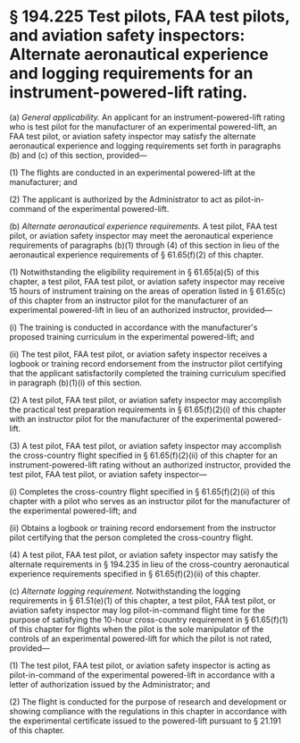 # § 194.225   Test pilots, FAA test pilots, and aviation safety inspectors: Alternate aeronautical experience and logging requirements for an instrument-powered-lift rating.

(a) *General applicability.* An applicant for an instrument-powered-lift rating who is test pilot for the manufacturer of an experimental powered-lift, an FAA test pilot, or aviation safety inspector may satisfy the alternate aeronautical experience and logging requirements set forth in paragraphs (b) and (c) of this section, provided—


(1) The flights are conducted in an experimental powered-lift at the manufacturer; and


(2) The applicant is authorized by the Administrator to act as pilot-in-command of the experimental powered-lift.


(b) *Alternate aeronautical experience requirements.* A test pilot, FAA test pilot, or aviation safety inspector may meet the aeronautical experience requirements of paragraphs (b)(1) through (4) of this section in lieu of the aeronautical experience requirements of § 61.65(f)(2) of this chapter.


(1) Notwithstanding the eligibility requirement in § 61.65(a)(5) of this chapter, a test pilot, FAA test pilot, or aviation safety inspector may receive 15 hours of instrument training on the areas of operation listed in § 61.65(c) of this chapter from an instructor pilot for the manufacturer of an experimental powered-lift in lieu of an authorized instructor, provided—


(i) The training is conducted in accordance with the manufacturer's proposed training curriculum in the experimental powered-lift; and


(ii) The test pilot, FAA test pilot, or aviation safety inspector receives a logbook or training record endorsement from the instructor pilot certifying that the applicant satisfactorily completed the training curriculum specified in paragraph (b)(1)(i) of this section.


(2) A test pilot, FAA test pilot, or aviation safety inspector may accomplish the practical test preparation requirements in § 61.65(f)(2)(i) of this chapter with an instructor pilot for the manufacturer of the experimental powered-lift.


(3) A test pilot, FAA test pilot, or aviation safety inspector may accomplish the cross-country flight specified in § 61.65(f)(2)(ii) of this chapter for an instrument-powered-lift rating without an authorized instructor, provided the test pilot, FAA test pilot, or aviation safety inspector—


(i) Completes the cross-country flight specified in § 61.65(f)(2)(ii) of this chapter with a pilot who serves as an instructor pilot for the manufacturer of the experimental powered-lift; and


(ii) Obtains a logbook or training record endorsement from the instructor pilot certifying that the person completed the cross-country flight.


(4) A test pilot, FAA test pilot, or aviation safety inspector may satisfy the alternate requirements in § 194.235 in lieu of the cross-country aeronautical experience requirements specified in § 61.65(f)(2)(ii) of this chapter.


(c) *Alternate logging requirement.* Notwithstanding the logging requirements in § 61.51(e)(1) of this chapter, a test pilot, FAA test pilot, or aviation safety inspector may log pilot-in-command flight time for the purpose of satisfying the 10-hour cross-country requirement in § 61.65(f)(1) of this chapter for flights when the pilot is the sole manipulator of the controls of an experimental powered-lift for which the pilot is not rated, provided—


(1) The test pilot, FAA test pilot, or aviation safety inspector is acting as pilot-in-command of the experimental powered-lift in accordance with a letter of authorization issued by the Administrator; and


(2) The flight is conducted for the purpose of research and development or showing compliance with the regulations in this chapter in accordance with the experimental certificate issued to the powered-lift pursuant to § 21.191 of this chapter.






